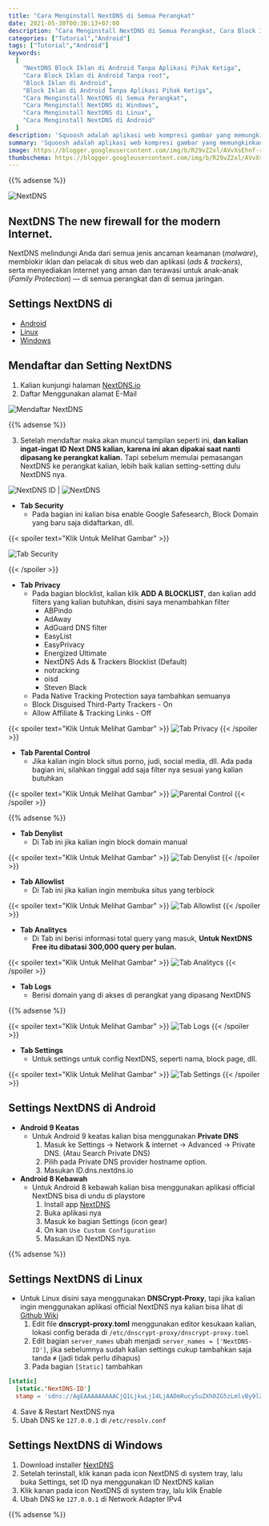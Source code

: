 ```yaml
---
title: "Cara Menginstall NextDNS di Semua Perangkat"
date: 2021-05-30T00:30:13+07:00
description: "Cara Menginstall NextDNS di Semua Perangkat, Cara Block Iklan di Android Tanpa root tanpa aplikasi pihak ketiga"
categories: ["Tutorial","Android"]
tags: ["Tutorial","Android"]
keywords:
  [
    "NextDNS Block Iklan di Android Tanpa Aplikasi Pihak Ketiga",
    "Cara Block Iklan di Android Tanpa root",
    "Block Iklan di Android",
    "Block Iklan di Android Tanpa Aplikasi Pihak Ketiga",
    "Cara Menginstall NextDNS di Semua Perangkat",
    "Cara Menginstall NextDNS di Windows",
    "Cara Menginstall NextDNS di Linux",
    "Cara Menginstall NextDNS di Android"
  ]
description: 'Squoosh adalah aplikasi web kompresi gambar yang memungkinkan Anda menggunakan opsi lanjutan yang disediakan oleh berbagai *compressor* gambar (jpg, MozJPEG, AVIF, dll).'
summary: 'Squoosh adalah aplikasi web kompresi gambar yang memungkinkan Anda menggunakan opsi lanjutan yang disediakan oleh berbagai *compressor* gambar (jpg, MozJPEG, AVIF, dll).'
image: https://blogger.googleusercontent.com/img/b/R29vZ2xl/AVvXsEhnf-rB0tDu1aI_HdUCEdn0cab3CKhGcaQFGNAZQTc-2tOcb055ik-7zgfOTyZMK4jnAi_EPJl9nXIW-SSe9zdoBaCRgFdyLaiHWgrwPP8xO3crsKDl-ib8bWb3CqyFjZhYJ6duOlltkEfDY6HX6P9Lk1l95mexDW3OQBcI2qTKUI-xsZzV9Em4qmUSWjmR/s800-rw/nextdns-logo.png
thumbschema: https://blogger.googleusercontent.com/img/b/R29vZ2xl/AVvXsEhnf-rB0tDu1aI_HdUCEdn0cab3CKhGcaQFGNAZQTc-2tOcb055ik-7zgfOTyZMK4jnAi_EPJl9nXIW-SSe9zdoBaCRgFdyLaiHWgrwPP8xO3crsKDl-ib8bWb3CqyFjZhYJ6duOlltkEfDY6HX6P9Lk1l95mexDW3OQBcI2qTKUI-xsZzV9Em4qmUSWjmR/s0/nextdns-logo.png
---
```


{{% adsense %}}

![NextDNS](https://blogger.googleusercontent.com/img/b/R29vZ2xl/AVvXsEh5d3oCjpXpytpUbrc6r5KygngzY1gY71WYktdfQUTtR-GRo7kfCCmTJcX5cyYnYJs4Qhm6GKosIAZZ6_fcP2-clr5hlr5QHWAXNbPHbflgBOV0EcqlKabSGEPGzledBgkLOuU_cy5rRhfzTPvRm26jzZUkmROHF-IuQ2lZfAtv1D3C7r4Q0i26fCcyeAg3/s0/rmdhnreza.my.id.next.dns.1.jpg)

## NextDNS The new firewall for the modern Internet.
NextDNS melindungi Anda dari semua jenis ancaman keamanan (*malware*), memblokir iklan dan pelacak di situs web dan aplikasi (*ads & trackers*), serta menyediakan Internet yang aman dan terawasi untuk anak-anak (*Family Protection*) — di semua perangkat dan di semua jaringan.

## Settings NextDNS di
- [Android](#settings-nextdns-di-android)
- [Linux](#settings-nextdns-di-linux)
- [Windows](#settings-nextdns-di-windows)


## Mendaftar dan Setting NextDNS
1. Kalian kunjungi halaman [NextDNS.io](https://my.nextdns.io/signup)
2. Daftar Menggunakan alamat E-Mail

![Mendaftar NextDNS](https://blogger.googleusercontent.com/img/b/R29vZ2xl/AVvXsEgqzvoL7dhgGbUxGWpeL8b_M3cenFLR5f3I1j0QeJg37N8B9rMR7c0LbXhOEJarkKf0XaNVhc5T4oK6jw51ozmySsskewi87nZoKHOWKyRJe4MMb_YfJOe_OXJ1d3dFm4EJOoGROUklGV_t4wabYpBfTaSy6uT9D1KJLYeEV6WIkToKFzFz6c4P9mt3b-YG/s0/rmdhnreza.my.id.next.dns.jpg")

{{% adsense %}}

3. Setelah mendaftar maka akan muncul tampilan seperti ini, **dan kalian ingat-ingat ID Next DNS kalian, karena ini akan dipakai saat nanti dipasang ke perangkat kalian.** Tapi sebelum memulai pemasangan NextDNS ke perangkat kalian, lebih baik kalian setting-setting dulu NextDNS nya.


![NextDNS ID](https://blogger.googleusercontent.com/img/b/R29vZ2xl/AVvXsEgo7FrpFfT1pE6GlYXBC092Hn3WGEzD4buriIn6Orr3X9C0Tw2_0aWQmVj2a2bgt4ZhOiLNlPo3q0RAdjm2diU9aMWMEDYjGu1K3-5LQJmSLDWdtqNa_TXbn3F2fyUJMxXRMpFQFzM3q5gvk4FSZJcxoxlCBSPV0ZHPMWttXsdkhEtW7p-47Jx4YQ3-D4iq/s0/rmdhnreza.my.id.next.dns.2.jpg) | ![NextDNS](https://blogger.googleusercontent.com/img/b/R29vZ2xl/AVvXsEjveqRr3srii0csZNwPxpjs6tKXC7JIWX3VbXuMLULVuxxkxTLjMsXtpHujAfdqFFbQKSUBCHJIyL_D33iJWXrgfFqhDPzxmAERoglixk-hdN9cWwEUp2w3JKk8z-ZVM8LGoefPx0NaYcwq5m87OfUbIKFClyfvoHy1Fb3b4xLQO27GUkWL_fZXpGRXJQrn/s0/rmdhnreza.my.id.next.dns.3.jpg)

  * **Tab Security**
    * Pada bagian ini kalian bisa enable Google Safesearch, Block Domain yang baru saja didaftarkan, dll.

{{< spoiler text="Klik Untuk Melihat Gambar" >}}

![Tab Security](https://blogger.googleusercontent.com/img/b/R29vZ2xl/AVvXsEi5lqBCaFyxneg_CIEMMA_Z9Mqr-QTMbtmRjHrjHr3m7bEw4OD_qXZWXF3jeXkK8717dOib4U-kVuFcSdKXT8C7A0fvmA6AKV2VbskEOW_GwOKPt-YTJdlEDUqXmMUgKy2LsbLOmW7MGwnzpoP9wf4BNz8_SbT_owY5nXKKGPnmuHmLy3NGbBn9T8QGsPbe/s0/rmdhnreza.my.id.next.dns.4.jpg)

{{< /spoiler >}}

  * **Tab Privacy**
    * Pada bagian blocklist, kalian klik **ADD A BLOCKLIST**, dan kalian add filters yang kalian butuhkan, disini saya menambahkan filter
      * ABPindo
      * AdAway
      * AdGuard DNS filter
      * EasyList
      * EasyPrivacy
      * Energized Ultimate
      * NextDNS Ads & Trackers Blocklist (Default)
      * notracking
      * oisd
      * Steven Black
    * Pada Native Tracking Protection saya tambahkan semuanya
    * Block Disguised Third-Party Trackers - On
    * Allow Affiliate & Tracking Links - Off

{{< spoiler text="Klik Untuk Melihat Gambar" >}}
![Tab Privacy](https://blogger.googleusercontent.com/img/b/R29vZ2xl/AVvXsEi-RSgxrzPsplSQapJx_JsZnLtgmPOZkUDIw_XXelJ5Tft4IToCnRNsOqbNu4gTKjJVQvuRZZ465OY9PtpnczM7FowqgjqLhOWUY5Xn82jljC2u4384qH-ATBka06kBUOl8iOz1fGYXFam28zQrNx6cGUpKS3Qx3NHs-_pQPDb8DYYVc53BBKfuwo-arPY5/s0/rmdhnreza.my.id.next.dns.5.jpg)
{{< /spoiler >}}

  * **Tab Parental Control**
    * Jika kalian ingin block situs porno, judi, social media, dll. Ada pada bagian ini, silahkan tinggal add saja filter nya sesuai yang kalian butuhkan

{{< spoiler text="Klik Untuk Melihat Gambar" >}}
![Parental Control](https://blogger.googleusercontent.com/img/b/R29vZ2xl/AVvXsEhRdW44p6WZVay8MLAZYMXtVfmQZrVlC4kKYLtm-mFirL59dwuZCERFJzaSZKxLx2SfEk1_llGQaj49qNEm6sMht2_p9tr7jtf3SnScrFQbZXe-hsXuuQayxAzy3-z7ShdI2cWuvZujcKDzvyNA4MEM354oPYpKHndb4l8PXOM4JC3c8rtve_uIoys-oiK4/s0/rmdhnreza.my.id.next.dns.6.jpg)
{{< /spoiler >}}

{{% adsense %}}

  * **Tab Denylist**
    * Di Tab ini jika kalian ingin block domain manual

{{< spoiler text="Klik Untuk Melihat Gambar" >}}
![Tab Denylist](https://blogger.googleusercontent.com/img/b/R29vZ2xl/AVvXsEjo3WY8tS-MwVGpEo2euOePBIqXosRhptpSBeaxSdcDnAcQBAnIZ8GKcrkcxDDWnaJWmga9dk2x3HtrerBjKYYAiV5mbGE3kOB56tQz88FgJJhnhTWX7uPAenXUBBbG-06DdPlagL6FcaskQjHmQQMrcLIZ3tGkdqqD2vzjMXe38JeUATb9_4mP0GVwIIp_/s0/rmdhnreza.my.id.next.dns.7.jpg)
{{< /spoiler >}}

  * **Tab Allowlist**
    * Di Tab ini jika kalian ingin membuka situs yang terblock

{{< spoiler text="Klik Untuk Melihat Gambar" >}}
![Tab Allowlist](https://blogger.googleusercontent.com/img/b/R29vZ2xl/AVvXsEjO3J6R5WlOPWR8EC8RSWFO5j2apoUPok9tZfypPIKgB2ECAy-Ic4oSfhDT9B4LgtIgWbPOx7FPz_if2JyOLx8Q5PdaRv2lO0Hagn99naF6OjFm5p0XxNEZYFoZAhnlvzbTpuqr92gWGAWmB7yEfQdcTKhWICi012goqGyvwt4u_NUnetM2UeiDY3ES6JeX/s0/rmdhnreza.my.id.next.dns.8.jpg)
{{< /spoiler >}}

  * **Tab Analitycs**
    * Di Tab ini berisi informasi total query yang masuk, **Untuk NextDNS Free itu dibatasi 300,000 query per bulan.**

{{< spoiler text="Klik Untuk Melihat Gambar" >}}
![Tab Analitycs](https://blogger.googleusercontent.com/img/b/R29vZ2xl/AVvXsEg94QyYxphEUdYGy_4iF6w04IWmTGDViii4jPVdxSK08-p_N3BCMhzZZLXiRup23Lrk9hJ7ebJh3cnvjaf7RughOvmMDMRNDGya5BPcv_63SQ6qBMx-NvN-7vXsufe-T0IU4TxFKnfIvNhdthD9w4ssngRo79_2x-VEm8rdT-pEhkr5Z5eQq9ZOUCmn3H6U/s0/rmdhnreza.my.id.next.dns.9.jpg)
{{< /spoiler >}}

  * **Tab Logs**
    * Berisi domain yang di akses di perangkat yang dipasang NextDNS

{{% adsense %}}

{{< spoiler text="Klik Untuk Melihat Gambar" >}}
![Tab Logs](https://blogger.googleusercontent.com/img/b/R29vZ2xl/AVvXsEje5YOutpCCy4AYw6uCwEMqwSGLtYMhyphenhyphenC787235Z54vLpFm7xq7sr6JVc01MI7Hu-351bP6HJZ_-k5uOoq6b1VhcPCMNtltHqocK62iv-HaFpiruWaN7kSfaYQAfqI1KKb_UiALdHSFpWf7k8Ke-MCkMgXamSHSk7dL3zyabNxCQmDBK-f1Ne57MmfRRIhY/s0/rmdhnreza.my.id.next.dns.10.jpg)
{{< /spoiler >}}

  * **Tab Settings**
    * Untuk settings untuk config NextDNS, seperti nama, block page, dll.

{{< spoiler text="Klik Untuk Melihat Gambar" >}}
![Tab Settings](https://blogger.googleusercontent.com/img/b/R29vZ2xl/AVvXsEjk55Lz5tfpNUBsGDO6gksgwB_847BXCb9kM0NoNm3XiPbK3iViXLhxSS1peK-aZekfnI7GfhhL6nd6WI-1yEHDAVH8iUwknhNn09DtwWLhAZPDQd7VRKD_CXxSnX6UGI0Ia2RPREIaQl3GABO8PVRfvfO2_17LjfyYoxNkMMxdoPPHw8MXrki_dgLVbn8f/s0/rmdhnreza.my.id.next.dns.id.jpg)
{{< /spoiler >}}

## Settings NextDNS di Android
* **Android 9 Keatas**
  - Untuk Android 9 keatas kalian bisa menggunakan **Private DNS**
    1. Masuk ke Settings → Network & internet → Advanced → Private DNS. (Atau Search Private DNS)
    2. Pilih pada Private DNS provider hostname option.
    3. Masukan ID.dns.nextdns.io
* **Android 8 Kebawah**
  - Untuk Android 8 kebawah kalian bisa menggunakan aplikasi official NextDNS bisa di undu di playstore
    1. Install app [NextDNS](https://play.google.com/store/apps/details?id=io.nextdns.NextDNS)
    2. Buka aplikasi nya
    3. Masuk ke bagian Settings (icon gear)
    4. On kan `Use Custom Configuration`
    5. Masukan ID NextDNS nya.

{{% adsense %}}

## Settings NextDNS di Linux
* Untuk Linux disini saya menggunakan **DNSCrypt-Proxy**, tapi jika kalian ingin menggunakan aplikasi official NextDNS nya kalian bisa lihat di [Github Wiki](https://github.com/nextdns/nextdns/wiki)
  1. Edit file **dnscrypt-proxy.toml** menggunakan editor kesukaan kalian, lokasi config berada di `/etc/dnscrypt-proxy/dnscrypt-proxy.toml`
  2. Edit bagian `server_names` ubah menjadi `server_names = ['NextDNS-ID']`, jika sebelumnya sudah kalian settings cukup tambahkan saja tanda `#` (jadi tidak perlu dihapus)
  3. Pada bagian `[Static]` tambahkan
```toml
[static]
  [static.'NextDNS-ID']
  stamp = 'sdns://AgEAAAAAAAAACjQ1LjkwLjI4LjAADmRucy5uZXh0ZG5zLmlvBy9lZjZlZDE'
```
  4. Save & Restart NextDNS nya
  5. Ubah DNS ke `127.0.0.1` di `/etc/resolv.conf`

## Settings NextDNS di Windows
1. Download installer [NextDNS](https://nextdns.io/download/windows/stable)
2. Setelah terinstall, klik kanan pada icon NextDNS di system tray, lalu buka Settings, set ID nya menggunakan ID NextDNS kalian
3. Klik kanan pada icon NextDNS di system tray, lalu klik Enable
4. Ubah DNS ke `127.0.0.1` di Network Adapter IPv4

{{% adsense %}}
